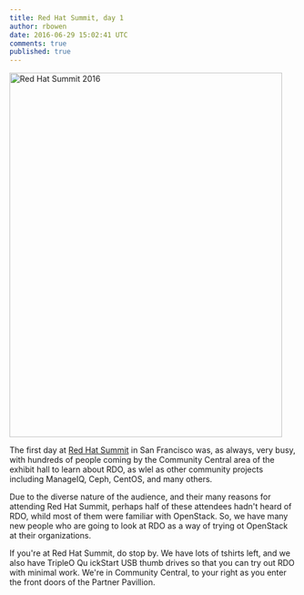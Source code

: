 ```yaml
---
title: Red Hat Summit, day 1
author: rbowen
date: 2016-06-29 15:02:41 UTC
comments: true
published: true
---
```


<a data-flickr-embed="true" data-header="true"  href="https://www.flickr.com/photos/rbowen/albums/72157667630108523" title="Red Hat Summit 2016"><img src="https://c2.staticflickr.com/8/7632/27367341913_ff9fcc495f_z.jpg" width="479" height="640" alt="Red Hat Summit 2016"></a><script async src="//embedr.flickr.com/assets/client-code.js" charset="utf-8"></script>




The first day at [Red Hat Summit](https://www.redhat.com/en/summit) in San Francisco was, as always, very busy, with hundreds of people coming by the Community Central area of the exhibit hall to learn about RDO, as wlel as other community projects including ManageIQ, Ceph, CentOS, and many others.

Due to the diverse nature of the audience, and their many reasons for attending Red Hat Summit, perhaps half of these attendees hadn't heard of RDO, whild most of them were familiar with OpenStack. So, we have many new people who are going to look at RDO as a way of trying ot OpenStack at their organizations.

If you're at Red Hat Summit, do stop by. We have lots of tshirts left, and we also have TripleO Qu ickStart  USB thumb drives so that you can try out RDO with minimal work. We're in Community Central, to your right as you enter the front doors of the Partner Pavillion.
